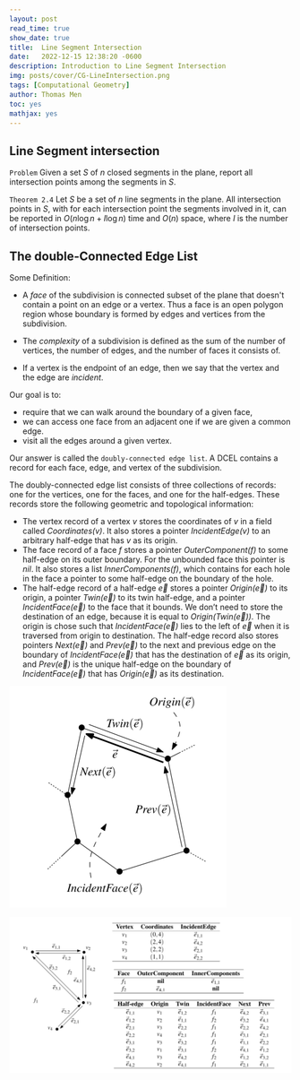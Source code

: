 ```yaml
---
layout: post
read_time: true
show_date: true
title:  Line Segment Intersection
date:   2022-12-15 12:38:20 -0600
description: Introduction to Line Segment Intersection
img: posts/cover/CG-LineIntersection.png
tags: [Computational Geometry]
author: Thomas Men
toc: yes
mathjax: yes
---
```


## Line Segment intersection

`Problem` Given a set $S$ of $n$ closed segments in the plane, report all intersection points among the segments in $S$.

`Theorem 2.4` Let $S$ be a set of $n$ line segments in the plane. All intersection points in $S$, with for each intersection point the segments involved in it, can be reported in $O(n\log n+I\log n)$ time and $O(n)$ space, where $I$ is the number of intersection points.

## The double-Connected Edge List 

Some Definition:

-  A *face* of the subdivision is connected subset of the plane that doesn't contain a point on an edge or a vertex. Thus a face is an open polygon region whose boundary is formed by edges and vertices from the subdivision.

- The *complexity* of a subdivision is defined as the sum of the number of vertices, the number of edges, and the number of faces it consists of.

- If a vertex is the endpoint of an edge, then we say that the vertex and the edge are *incident*.

Our goal is to:

- require that we can walk around the boundary of a given face,
- we can access one face from an adjacent one if we are given a common edge. 
- visit all the edges around a given vertex. 

Our answer is called the `doubly-connected edge list`. A DCEL contains a record for each face, edge, and vertex of the subdivision.

The doubly-connected edge list consists of three collections of records: one for the vertices, one for the faces, and one for the half-edges. These records store the following geometric and topological information:

- The vertex record of a vertex $v$ stores the coordinates of $v$ in a field called *Coordinates(v)*. It also stores a pointer *IncidentEdge(v)* to an arbitrary half-edge that has $v$ as its origin.
- The face record of a face $f$ stores a pointer *OuterComponent(f)* to some half-edge on its outer boundary. For the unbounded face this pointer is *nil*. It also stores a list *InnerComponents(f)*, which contains for each hole in the face a pointer to some half-edge on the boundary of the hole.
- The half-edge record of a half-edge $\overrightarrow{e}$ stores a pointer *Origin($\overrightarrow{e}$)* to its origin, a pointer *Twin($\overrightarrow{e}$)* to its twin half-edge, and a pointer *IncidentFace($\overrightarrow{e}$)* to the face that it bounds. We don’t need to store the destination of an edge, because it is equal to *Origin(Twin($\overrightarrow{e}$))*.  The origin is chose such that *IncidentFace($\overrightarrow{e}$)* lies to the left of $\overrightarrow{e}$ when it is traversed from origin to destination. The half-edge record also stores pointers *Next($\overrightarrow{e}$)* and *Prev($\overrightarrow{e}$)* to the next and previous edge on the boundary of *IncidentFace($\overrightarrow{e}$)* that has the destination of $\overrightarrow{e}$ as its origin, and *Prev($\overrightarrow{e}$)* is the unique half-edge on the boundary of *IncidentFace($\overrightarrow{e}$)* that has *Origin($\overrightarrow{e}$)* as its destination.

![image-20210225221914680](./assets/img/posts/typora-user-images/image-20210225221914680.png)

![image-20210225221925751](./assets/img/posts/typora-user-images/image-20210225221925751.png)